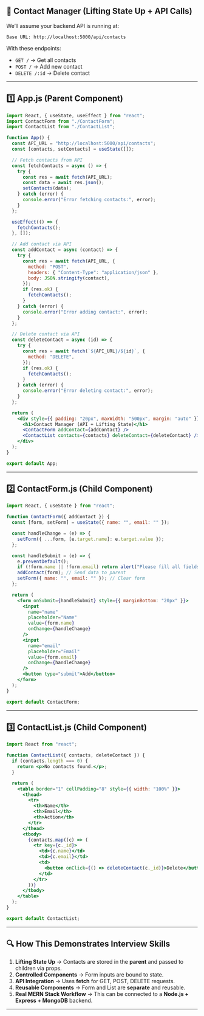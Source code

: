 ## 🎯 **Contact Manager (Lifting State Up + API Calls)**

We’ll assume your backend API is running at:

```
Base URL: http://localhost:5000/api/contacts
```

With these endpoints:

* `GET /` → Get all contacts
* `POST /` → Add new contact
* `DELETE /:id` → Delete contact

---

## **1️⃣ App.js (Parent Component)**

```jsx
import React, { useState, useEffect } from "react";
import ContactForm from "./ContactForm";
import ContactList from "./ContactList";

function App() {
  const API_URL = "http://localhost:5000/api/contacts";
  const [contacts, setContacts] = useState([]);

  // Fetch contacts from API
  const fetchContacts = async () => {
    try {
      const res = await fetch(API_URL);
      const data = await res.json();
      setContacts(data);
    } catch (error) {
      console.error("Error fetching contacts:", error);
    }
  };

  useEffect(() => {
    fetchContacts();
  }, []);

  // Add contact via API
  const addContact = async (contact) => {
    try {
      const res = await fetch(API_URL, {
        method: "POST",
        headers: { "Content-Type": "application/json" },
        body: JSON.stringify(contact),
      });
      if (res.ok) {
        fetchContacts();
      }
    } catch (error) {
      console.error("Error adding contact:", error);
    }
  };

  // Delete contact via API
  const deleteContact = async (id) => {
    try {
      const res = await fetch(`${API_URL}/${id}`, {
        method: "DELETE",
      });
      if (res.ok) {
        fetchContacts();
      }
    } catch (error) {
      console.error("Error deleting contact:", error);
    }
  };

  return (
    <div style={{ padding: "20px", maxWidth: "500px", margin: "auto" }}>
      <h1>Contact Manager (API + Lifting State)</h1>
      <ContactForm addContact={addContact} />
      <ContactList contacts={contacts} deleteContact={deleteContact} />
    </div>
  );
}

export default App;
```

---

## **2️⃣ ContactForm.js (Child Component)**

```jsx
import React, { useState } from "react";

function ContactForm({ addContact }) {
  const [form, setForm] = useState({ name: "", email: "" });

  const handleChange = (e) => {
    setForm({ ...form, [e.target.name]: e.target.value });
  };

  const handleSubmit = (e) => {
    e.preventDefault();
    if (!form.name || !form.email) return alert("Please fill all fields");
    addContact(form); // Send data to parent
    setForm({ name: "", email: "" }); // Clear form
  };

  return (
    <form onSubmit={handleSubmit} style={{ marginBottom: "20px" }}>
      <input
        name="name"
        placeholder="Name"
        value={form.name}
        onChange={handleChange}
      />
      <input
        name="email"
        placeholder="Email"
        value={form.email}
        onChange={handleChange}
      />
      <button type="submit">Add</button>
    </form>
  );
}

export default ContactForm;
```

---

## **3️⃣ ContactList.js (Child Component)**

```jsx
import React from "react";

function ContactList({ contacts, deleteContact }) {
  if (contacts.length === 0) {
    return <p>No contacts found.</p>;
  }

  return (
    <table border="1" cellPadding="8" style={{ width: "100%" }}>
      <thead>
        <tr>
          <th>Name</th>
          <th>Email</th>
          <th>Action</th>
        </tr>
      </thead>
      <tbody>
        {contacts.map((c) => (
          <tr key={c._id}>
            <td>{c.name}</td>
            <td>{c.email}</td>
            <td>
              <button onClick={() => deleteContact(c._id)}>Delete</button>
            </td>
          </tr>
        ))}
      </tbody>
    </table>
  );
}

export default ContactList;
```

---

## **🔍 How This Demonstrates Interview Skills**

1. **Lifting State Up** → Contacts are stored in the **parent** and passed to children via props.
2. **Controlled Components** → Form inputs are bound to state.
3. **API Integration** → Uses **fetch** for GET, POST, DELETE requests.
4. **Reusable Components** → Form and List are **separate** and reusable.
5. **Real MERN Stack Workflow** → This can be connected to a **Node.js + Express + MongoDB** backend.

---

